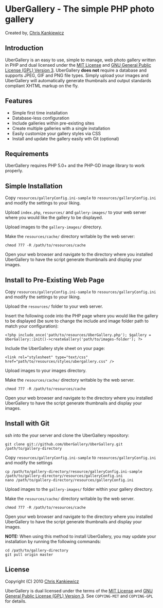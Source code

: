UberGallery - The simple PHP photo gallery
==========================================
Created by, [Chris Kankiewicz](http://www.ChrisKankiewicz.com)


Introduction
------------
UberGallery is an easy to use, simple to manage, web photo gallery written in PHP and dual licensed
under the [MIT License](http://www.opensource.org/licenses/mit-license.php) and 
[GNU General Public License (GPL) Version 3](http://www.gnu.org/licenses/gpl.txt). UberGallery 
**does not** require a database and supports JPEG, GIF and PNG file types. Simply upload your images
and UberGallery will automatically generate thumbnails and output standards compliant XHTML markup
on the fly.


Features
--------
* Simple first time installation
* Database-less configuration
* Include galleries within pre-existing sites
* Create multiple galleries with a single installation
* Easily customize your gallery styles via CSS
* Install and update the gallery easily wth Git (optional)


Requirements
------------
UberGallery requires PHP 5.0+ and the PHP-GD image library to work properly.


Simple Installation
-------------------
Copy `resources/galleryConfig.ini-sample` to `resources/galleryConfig.ini` and modify the settings
to your liking.

Upload `index.php`, `resources/` and `gallery-images/` to your web server where you would like the
gallery to be displayed.

Upload images to the `gallery-images/` directory.

Make the `resources/cache/` directory writable by the web server:
    
    chmod 777 -R /path/to/resources/cache
    
Open your web browser and navigate to the directory where you installed UberGallery to have the
script generate thumbnails and display your images.


Install to Pre-Existing Web Page
--------------------------------
Copy `resources/galleryConfig.ini-sample` to `resources/galleryConfig.ini` and modify the settings to
your liking.

Upload the `resources/` folder to your web server.

Insert the following code into the PHP page where you would like the gallery to be displayed
(be sure to change the include and image folder path to match your configuration):
    
    <?php include_once('path/to/resources/UberGallery.php'); $gallery = UberGallery::init()->createGallery('path/to/images-folder'); ?>
    
Include the UberGallery style sheet on your page:
    
    <link rel="stylesheet" type="text/css" href="path/to/resources/styles/ubergallery.css" />
    
Upload images to your images directory.

Make the `resources/cache/` directory writable by the web server.
    
    chmod 777 -R /path/to/resources/cache
        
Open your web browser and navigate to the directory where you installed UberGallery to have the
script generate thumbnails and display your images.


Install with Git
----------------
ssh into the your server and clone the UberGallery repository:

    git clone git://github.com/UberGallery/UberGallery.git /path/to/gallery-directory

Copy `resources/galleryConfig.ini-sample` to `resources/galleryConfig.ini` and modify the settings

    cp /path/to/gallery-directory/resource/galleryConfig.ini-sample /path/to/gallery-directory/resources/galleryConfig.ini
    nano /path/to/gallery-directory/resources/galleryConfig.ini

Upload images to the `gallery-images/` folder within your gallery directory.

Make the `resources/cache/` directory writable by the web server.
    
    chmod 777 -R /path/to/resources/cache
        
Open your web browser and navigate to the directory where you installed UberGallery to have the
script generate thumbnails and display your images.

**NOTE:** When using this method to install UberGallery, you may update your installation by running the
following commands:

    cd /path/to/gallery-directory
    git pull origin master


License
-------
Copyright (C) 2010 [Chris Kankiewicz](http://www.chriskankiewicz.com)

UberGallery is dual licensed under the terms of the
[MIT License](http://www.opensource.org/licenses/mit-license.php) and
[GNU General Public License (GPL) Version 3](http://www.gnu.org/licenses/gpl.txt).
See `COPYING-MIT` and `COPYING-GPL` for details.
